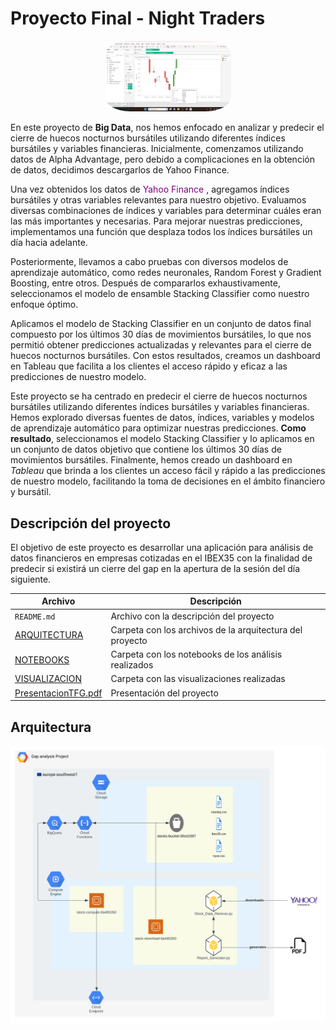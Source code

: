 # Proyecto Final - Night Traders

<p align="center">
<img src="https://github.com/Guzz0/NIGHT_TRADERS/blob/main/VISUALIZACION/candle.png" width="40%" style='border-radius:20%'>
</p>





En este proyecto de **Big Data**, nos hemos enfocado en analizar y predecir el cierre de huecos nocturnos bursátiles utilizando diferentes índices bursátiles y variables financieras. Inicialmente, comenzamos utilizando datos de Alpha Advantage, pero debido a complicaciones en la obtención de datos, decidimos descargarlos de Yahoo Finance.

Una vez obtenidos los datos de <font color='purple'>Yahoo Finance</font> , agregamos índices bursátiles y otras variables relevantes para nuestro objetivo. Evaluamos diversas combinaciones de índices y variables para determinar cuáles eran las más importantes y necesarias. Para mejorar nuestras predicciones, implementamos una función que desplaza todos los índices bursátiles un día hacia adelante.

Posteriormente, llevamos a cabo pruebas con diversos modelos de aprendizaje automático, como redes neuronales,  Random Forest y Gradient Boosting, entre otros. Después de compararlos exhaustivamente, seleccionamos el modelo de ensamble Stacking Classifier como nuestro enfoque óptimo.

Aplicamos el modelo de Stacking Classifier en un conjunto de datos final compuesto por los últimos 30 días de movimientos bursátiles, lo que nos permitió obtener predicciones actualizadas y relevantes para el cierre de huecos nocturnos bursátiles. Con estos resultados, creamos un dashboard en Tableau que facilita a los clientes el acceso rápido y eficaz a las predicciones de nuestro modelo.

Este proyecto se ha centrado en predecir el cierre de huecos nocturnos bursátiles utilizando diferentes índices bursátiles y variables financieras. Hemos explorado diversas fuentes de datos, índices, variables y modelos de aprendizaje automático para optimizar nuestras predicciones. **Como resultado**, seleccionamos el modelo Stacking Classifier y lo aplicamos en un conjunto de datos objetivo que contiene los últimos 30 días de movimientos bursátiles. Finalmente, hemos creado un dashboard en *Tableau* que brinda a los clientes un acceso fácil y rápido a las predicciones de nuestro modelo, facilitando la toma de decisiones en el ámbito financiero y bursátil.


## Descripción del proyecto

El objetivo de este proyecto es desarrollar una aplicación para análisis de datos financieros en empresas cotizadas en el IBEX35 con la finalidad de predecir si existirá un cierre del gap en la apertura de la sesión del día siguiente.

<!-- imagen del ibex -->

<!-- tabla de markdown -->

| Archivo | Descripción | 
| --- | --- |
| `README.md` | Archivo con la descripción del proyecto |
| [ARQUITECTURA](https://github.com/Guzz0/NIGHT_TRADERS/tree/main/ARQUITECTURA)| Carpeta con los archivos de la arquitectura del proyecto |
| [NOTEBOOKS](https://github.com/Guzz0/NIGHT_TRADERS/tree/main/NOTEBOOKS) | Carpeta con los notebooks de los análisis realizados |
| [VISUALIZACION](https://github.com/Guzz0/NIGHT_TRADERS/tree/main/VISUALIZACION) | Carpeta con las visualizaciones realizadas |
| [PresentacionTFG.pdf](https://github.com/Guzz0/NIGHT_TRADERS/blob/main/PresentacionTFB.pdf) | Presentación del proyecto |

## Arquitectura

<!-- IMAGE OF ARQUTIECTURA -->
![image.svg](https://github.com/Guzz0/NIGHT_TRADERS/blob/main/ARQUITECTURA/Arquitectura.svg)


